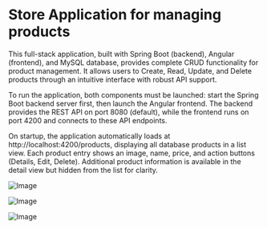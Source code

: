 <h1><b>Store Application for managing products</b></h1>

<p>This full-stack application, built with Spring Boot (backend), Angular (frontend), and MySQL database, provides complete CRUD functionality for product management. 
  It allows users to Create, Read, Update, and Delete products through an intuitive interface with robust API support.</p>

<p>To run the application, both components must be launched: start the Spring Boot backend server first, then launch the Angular frontend. 
  The backend provides the REST API on port 8080 (default), while the frontend runs on port 4200 and connects to these API endpoints.</p>

<p>On startup, the application automatically loads at http://localhost:4200/products, displaying all database products in a list view. 
  Each product entry shows an image, name, price, and action buttons (Details, Edit, Delete). Additional product information is available in the detail view but hidden from the list for clarity.</p>

![Image](https://github.com/user-attachments/assets/8b66e02e-b5e8-49f1-9b21-dec2afc7c692)

![Image](https://github.com/user-attachments/assets/3ab07c45-4c03-4e37-b1b2-c6b3e9723411)

![Image](https://github.com/user-attachments/assets/028c16ee-7127-4abe-9f57-2fa43de5b1d7)
